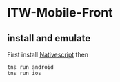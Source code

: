 # ITW-Mobile-Front

## install and emulate
First install [Nativescript](http://docs.nativescript.org/angular/tutorial/ng-chapter-0)
then
```
tns run android
tns run ios
```